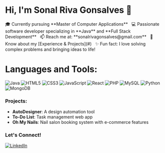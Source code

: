 # Hi, I'm Sonal Riva Gonsalves 👋
<div>
  🎓 Currently pursuing **Master of Computer Applications** &nbsp; 
  💻 Passionate software developer specializing in **Java** and **Full Stack Development** &nbsp; 
  📫 Reach me at: **sonalrivagonsalves@gmail.com** &nbsp; 
  📄 Know about my [Experience & Projects](#) &nbsp; 
  ✨ Fun fact: I love solving complex problems and bringing ideas to life!
</div>

# Languages and Tools:
![Java](https://img.shields.io/badge/Java-ED8B00?style=for-the-badge&logo=java&logoColor=white)
![HTML5](https://img.shields.io/badge/HTML5-E34F26?style=for-the-badge&logo=html5&logoColor=white)
![CSS3](https://img.shields.io/badge/CSS3-1572B6?style=for-the-badge&logo=css3&logoColor=white)
![JavaScript](https://img.shields.io/badge/JavaScript-F7DF1E?style=for-the-badge&logo=javascript&logoColor=black)
![React](https://img.shields.io/badge/React-20232A?style=for-the-badge&logo=react&logoColor=61DAFB)
![PHP](https://img.shields.io/badge/PHP-777BB4?style=for-the-badge&logo=php&logoColor=white)
![MySQL](https://img.shields.io/badge/MySQL-4479A1?style=for-the-badge&logo=mysql&logoColor=white)
![Python](https://img.shields.io/badge/Python-3776AB?style=for-the-badge&logo=python&logoColor=white)
![MongoDB](https://img.shields.io/badge/MongoDB-4EA94B?style=for-the-badge&logo=mongodb&logoColor=white)


### Projects:
- **AutoDesigner**: A design automation tool  
- **To-Do List**: Task management web app  
- **Oh My Nails**: Nail salon booking system with e-commerce features

### Let's Connect!
[![LinkedIn](https://img.shields.io/badge/LinkedIn-0A66C2?style=for-the-badge&logo=linkedin&logoColor=white)](https://www.linkedin.com/in/sonalgonsalves/)
